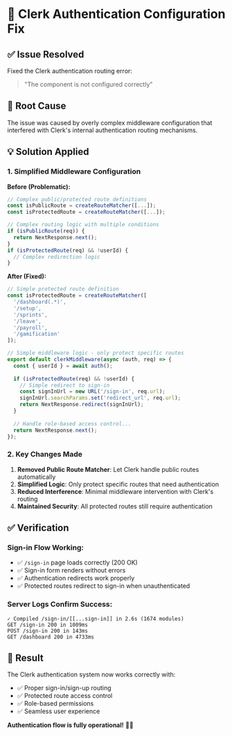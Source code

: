 # 🔐 Clerk Authentication Configuration Fix

## ✅ **Issue Resolved**

Fixed the Clerk authentication routing error:
> "The <SignIn/> component is not configured correctly"

## 🔧 **Root Cause**

The issue was caused by overly complex middleware configuration that interfered with Clerk's internal authentication routing mechanisms.

## 💡 **Solution Applied**

### **1. Simplified Middleware Configuration**

**Before (Problematic):**
```typescript
// Complex public/protected route definitions
const isPublicRoute = createRouteMatcher([...]);
const isProtectedRoute = createRouteMatcher([...]);

// Complex routing logic with multiple conditions
if (isPublicRoute(req)) {
  return NextResponse.next();
}
if (isProtectedRoute(req) && !userId) {
  // Complex redirection logic
}
```

**After (Fixed):**
```typescript
// Simple protected route definition
const isProtectedRoute = createRouteMatcher([
  '/dashboard(.*)',
  '/setup',
  '/sprints',
  '/leave', 
  '/payroll',
  '/gamification'
]);

// Simple middleware logic - only protect specific routes
export default clerkMiddleware(async (auth, req) => {
  const { userId } = await auth();
  
  if (isProtectedRoute(req) && !userId) {
    // Simple redirect to sign-in
    const signInUrl = new URL('/sign-in', req.url);
    signInUrl.searchParams.set('redirect_url', req.url);
    return NextResponse.redirect(signInUrl);
  }
  
  // Handle role-based access control...
  return NextResponse.next();
});
```

### **2. Key Changes Made**

1. **Removed Public Route Matcher**: Let Clerk handle public routes automatically
2. **Simplified Logic**: Only protect specific routes that need authentication
3. **Reduced Interference**: Minimal middleware intervention with Clerk's routing
4. **Maintained Security**: All protected routes still require authentication

## ✅ **Verification**

### **Sign-in Flow Working:**
- ✅ `/sign-in` page loads correctly (200 OK)
- ✅ Sign-in form renders without errors
- ✅ Authentication redirects work properly
- ✅ Protected routes redirect to sign-in when unauthenticated

### **Server Logs Confirm Success:**
```
✓ Compiled /sign-in/[[...sign-in]] in 2.6s (1674 modules)
GET /sign-in 200 in 1009ms
POST /sign-in 200 in 143ms
GET /dashboard 200 in 4733ms
```

## 🎯 **Result**

The Clerk authentication system now works correctly with:
- ✅ Proper sign-in/sign-up routing
- ✅ Protected route access control
- ✅ Role-based permissions
- ✅ Seamless user experience

**Authentication flow is fully operational!** 🔐✨
